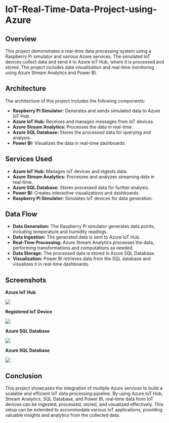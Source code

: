 # IoT-Real-Time-Data-Project-using-Azure

 <h2>Overview</h2>
    <p>
        This project demonstrates a real-time data processing system using a Raspberry Pi simulator and various Azure services. The simulated IoT devices collect data and send it to Azure IoT Hub, where it is processed and stored. The project includes data visualization and real-time monitoring using Azure Stream Analytics and Power BI.
    </p>

 <h2>Architecture</h2>
    <p>The architecture of this project includes the following components:</p>
    <ul>
        <li><strong>Raspberry Pi Simulator:</strong> Generates and sends simulated data to Azure IoT Hub.</li>
        <li><strong>Azure IoT Hub:</strong> Receives and manages messages from IoT devices.</li>
        <li><strong>Azure Stream Analytics:</strong> Processes the data in real-time.</li>
        <li><strong>Azure SQL Database:</strong> Stores the processed data for querying and analysis.</li>
        <li><strong>Power BI:</strong> Visualizes the data in real-time dashboards.</li>
    </ul>

  <h2>Services Used</h2>
    <ul>
        <li><strong>Azure IoT Hub:</strong> Manages IoT devices and ingests data.</li>
        <li><strong>Azure Stream Analytics:</strong> Processes and analyzes streaming data in real-time.</li>
        <li><strong>Azure SQL Database:</strong> Stores processed data for further analysis.</li>
        <li><strong>Power BI:</strong> Creates interactive visualizations and dashboards.</li>
        <li><strong>Raspberry Pi Simulator:</strong> Simulates IoT devices for data generation.</li>
    </ul>

  <h2>Data Flow</h2>
    <ul>
        <li><strong>Data Generation:</strong> The Raspberry Pi simulator generates data points, including temperature and humidity readings.</li>
        <li><strong>Data Ingestion:</strong> The generated data is sent to Azure IoT Hub.</li>
        <li><strong>Real-Time Processing:</strong> Azure Stream Analytics processes the data, performing transformations and computations as needed.</li>
        <li><strong>Data Storage:</strong> The processed data is stored in Azure SQL Database.</li>
        <li><strong>Visualization:</strong> Power BI retrieves data from the SQL database and visualizes it in real-time dashboards.</li>
    </ul>

  <h2>Screenshots</h2>
   <p><strong>Azure IoT Hub</strong></p>
    <img src="https://github.com/Savan2110/IoT-Real-Time-Data-Project-using-Azure/assets/51812887/f056626a-100a-42ec-a309-ec41ed3fb4d8">

   <p><strong>Registered IoT Device</strong></p>
    <img src="https://github.com/Savan2110/IoT-Real-Time-Data-Project-using-Azure/assets/51812887/1717c982-6ebe-43a0-b980-2b1b6222011b">

   <p><strong>Azure SQL Database</strong></p>
    <img src="https://github.com/Savan2110/IoT-Real-Time-Data-Project-using-Azure/assets/51812887/8d43ebf0-045d-4c4d-9ce6-e864547fb37e">

   <p><strong>Azure SQL Database</strong></p>
    <img src="https://github.com/Savan2110/IoT-Real-Time-Data-Project-using-Azure/assets/51812887/be8a9957-d5c8-43db-bd5f-b0962bca0186)">
    
 <h2>Conclusion</h2>
    <p>
        This project showcases the integration of multiple Azure services to build a scalable and efficient IoT data processing pipeline. By using Azure IoT Hub, Stream Analytics, SQL Database, and Power BI, real-time data from IoT devices can be ingested, processed, stored, and visualized effectively. This setup can be extended to accommodate various IoT applications, providing valuable insights and analytics from the collected data.
    </p>
